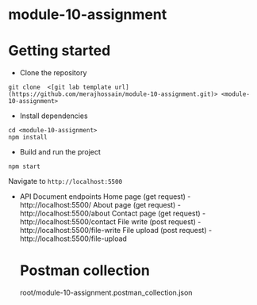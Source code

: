 # module-10-assignment

# Getting started
- Clone the repository
```
git clone  <[git lab template url](https://github.com/merajhossain/module-10-assignment.git)> <module-10-assignment>
```
- Install dependencies
```
cd <module-10-assignment>
npm install
```
- Build and run the project
```
npm start
```
  Navigate to `http://localhost:5500`

- API Document endpoints
  Home page (get request) - http://localhost:5500/
  About page (get request) - http://localhost:5500/about
  Contact page (get request) - http://localhost:5500/contact
  File write (post request) - http://localhost:5500/file-write
  File upload (post request) - http://localhost:5500/file-upload

  # Postman collection 
  root/module-10-assignment.postman_collection.json 
  





